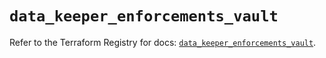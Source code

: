 # `data_keeper_enforcements_vault`

Refer to the Terraform Registry for docs: [`data_keeper_enforcements_vault`](https://registry.terraform.io/providers/keeper-security/keeper/1.2.0/docs/data-sources/enforcements_vault).
